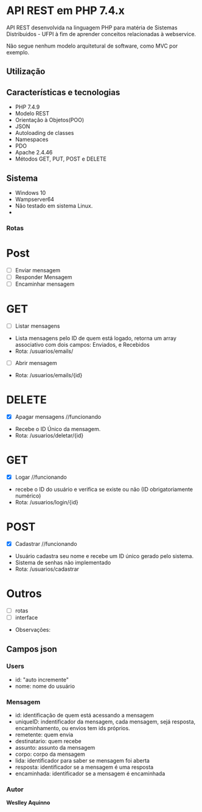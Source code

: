 # API REST em PHP 7.4.x

API REST desenvolvida na linguagem PHP para matéria de Sistemas Distribuidos - UFPI à fim de aprender conceitos relacionadas à webservice.

Não segue nenhum modelo arquitetural de software, como MVC por exemplo. 

## Utilização



## Características e tecnologias

* PHP 7.4.9
* Modelo REST
* Orientação à Objetos(POO)
* JSON
* Autoloading de classes
* Namespaces
* PDO
* Apache 2.4.46
* Métodos GET, PUT, POST e DELETE

## Sistema

* Windows 10
* Wampserver64
* Não testado em sistema Linux.
* 
### Rotas

# Post

- [ ]  Enviar mensagem
- [ ]  Responder Mensagem
- [ ]  Encaminhar mensagem

# GET

- [ ]  Listar mensagens
- Lista mensagens pelo ID de quem está logado, retorna um array associativo com dois campos: Enviados, e Recebidos
- Rota: /usuarios/emails/
- [ ]  Abrir mensagem
- Rota: /usuarios/emails/{id}

# DELETE

- [x]  Apagar mensagens //funcionando
- Recebe o ID Único da mensagem.
- Rota: /usuarios/deletar/{id}

# GET

- [x]  Logar  //funcionando
- recebe o ID do usuário e verifica se existe ou não (ID obrigatoriamente numérico)
- Rota: /usuarios/login/{id}

# POST

- [x]  Cadastrar  //funcionando
- Usuário cadastra seu nome e recebe um ID único gerado pelo sistema.
- Sistema de senhas não implementado
- Rota: /usuarios/cadastrar

# Outros

- [ ]  rotas
- [ ]  interface
- Observações:

## Campos json
### Users

* id: "auto incremente"
* nome: nome do usuário

### Mensagem

* id: identificação de quem está acessando a mensagem
* uniqueID: indentificador da mensagem, cada mensagem, sejá resposta, encaminhamento, ou envios tem ids próprios.
* remetente: quem envia
* destinatario: quem recebe
* assunto: assunto da mensagem
* corpo: corpo da mensagem
* lida: identificador para saber se mensagem foi aberta
* resposta: identificador se a mensagem é uma resposta
* encaminhada: identificador se a mensagem é encaminhada
### Autor

**Weslley Aquinno**
